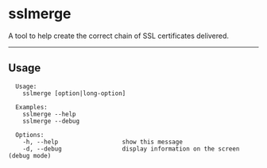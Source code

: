 sslmerge
===================


A tool to help create the correct chain of SSL certificates delivered.

----------


Usage
-------------

```
  Usage:
    sslmerge [option|long-option]

  Examples:
    sslmerge --help
    sslmerge --debug

  Options:
    -h, --help                  show this message
    -d, --debug                 display information on the screen (debug mode)
```

